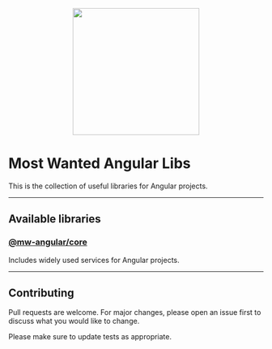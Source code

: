 <p align="center">
  <img width="250" height="250" src="https://raw.githubusercontent.com/misticwonder/mw-angular/production/logos/angular-logo.png">
</p>

# Most Wanted Angular Libs

This is the collection of useful libraries for Angular projects.

---

## Available libraries

### [@mw-angular/core](https://github.com/misticwonder/mw-angular/tree/production/libs/mw-angular/core#readme)

Includes widely used services for Angular projects.

---

## Contributing

Pull requests are welcome.
For major changes, please open an issue first to discuss what you would like to change.

Please make sure to update tests as appropriate.
